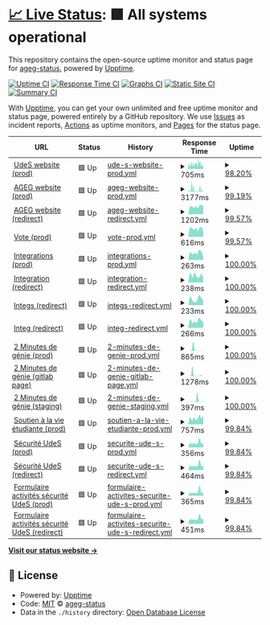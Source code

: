 # [📈 Live Status](https://ageg-status.github.io): <!--live status--> **🟩 All systems operational**

This repository contains the open-source uptime monitor and status page for [ageg-status](https://ageg-status.github.io), powered by [Upptime](https://github.com/upptime/upptime).

[![Uptime CI](https://github.com/ageg-status/ageg-status.github.io/workflows/Uptime%20CI/badge.svg)](https://github.com/ageg-status/ageg-status.github.io/actions?query=workflow%3A%22Uptime+CI%22)
[![Response Time CI](https://github.com/ageg-status/ageg-status.github.io/workflows/Response%20Time%20CI/badge.svg)](https://github.com/ageg-status/ageg-status.github.io/actions?query=workflow%3A%22Response+Time+CI%22)
[![Graphs CI](https://github.com/ageg-status/ageg-status.github.io/workflows/Graphs%20CI/badge.svg)](https://github.com/ageg-status/ageg-status.github.io/actions?query=workflow%3A%22Graphs+CI%22)
[![Static Site CI](https://github.com/ageg-status/ageg-status.github.io/workflows/Static%20Site%20CI/badge.svg)](https://github.com/ageg-status/ageg-status.github.io/actions?query=workflow%3A%22Static+Site+CI%22)
[![Summary CI](https://github.com/ageg-status/ageg-status.github.io/workflows/Summary%20CI/badge.svg)](https://github.com/ageg-status/ageg-status.github.io/actions?query=workflow%3A%22Summary+CI%22)

With [Upptime](https://upptime.js.org), you can get your own unlimited and free uptime monitor and status page, powered entirely by a GitHub repository. We use [Issues](https://github.com/ageg-status/ageg-status.github.io/issues) as incident reports, [Actions](https://github.com/ageg-status/ageg-status.github.io/actions) as uptime monitors, and [Pages](https://ageg-status.github.io) for the status page.

<!--start: status pages-->
<!-- This summary is generated by Upptime (https://github.com/upptime/upptime) -->
<!-- Do not edit this manually, your changes will be overwritten -->
<!-- prettier-ignore -->
| URL | Status | History | Response Time | Uptime |
| --- | ------ | ------- | ------------- | ------ |
| <img alt="" src="https://www.usherbrooke.ca/favicon.ico" height="13"> [UdeS website (prod)](https://www.usherbrooke.ca/) | 🟩 Up | [ude-s-website-prod.yml](https://github.com/ageg-status/ageg-status.github.io/commits/HEAD/history/ude-s-website-prod.yml) | <details><summary><img alt="Response time graph" src="./graphs/ude-s-website-prod/response-time-week.png" height="20"> 705ms</summary><br><a href="https://ageg-status.github.io/history/ude-s-website-prod"><img alt="Response time 725" src="https://img.shields.io/endpoint?url=https%3A%2F%2Fraw.githubusercontent.com%2Fageg-status%2Fageg-status.github.io%2FHEAD%2Fapi%2Fude-s-website-prod%2Fresponse-time.json"></a><br><a href="https://ageg-status.github.io/history/ude-s-website-prod"><img alt="24-hour response time 714" src="https://img.shields.io/endpoint?url=https%3A%2F%2Fraw.githubusercontent.com%2Fageg-status%2Fageg-status.github.io%2FHEAD%2Fapi%2Fude-s-website-prod%2Fresponse-time-day.json"></a><br><a href="https://ageg-status.github.io/history/ude-s-website-prod"><img alt="7-day response time 705" src="https://img.shields.io/endpoint?url=https%3A%2F%2Fraw.githubusercontent.com%2Fageg-status%2Fageg-status.github.io%2FHEAD%2Fapi%2Fude-s-website-prod%2Fresponse-time-week.json"></a><br><a href="https://ageg-status.github.io/history/ude-s-website-prod"><img alt="30-day response time 676" src="https://img.shields.io/endpoint?url=https%3A%2F%2Fraw.githubusercontent.com%2Fageg-status%2Fageg-status.github.io%2FHEAD%2Fapi%2Fude-s-website-prod%2Fresponse-time-month.json"></a><br><a href="https://ageg-status.github.io/history/ude-s-website-prod"><img alt="1-year response time 725" src="https://img.shields.io/endpoint?url=https%3A%2F%2Fraw.githubusercontent.com%2Fageg-status%2Fageg-status.github.io%2FHEAD%2Fapi%2Fude-s-website-prod%2Fresponse-time-year.json"></a></details> | <details><summary><a href="https://ageg-status.github.io/history/ude-s-website-prod">98.20%</a></summary><a href="https://ageg-status.github.io/history/ude-s-website-prod"><img alt="All-time uptime 99.59%" src="https://img.shields.io/endpoint?url=https%3A%2F%2Fraw.githubusercontent.com%2Fageg-status%2Fageg-status.github.io%2FHEAD%2Fapi%2Fude-s-website-prod%2Fuptime.json"></a><br><a href="https://ageg-status.github.io/history/ude-s-website-prod"><img alt="24-hour uptime 93.96%" src="https://img.shields.io/endpoint?url=https%3A%2F%2Fraw.githubusercontent.com%2Fageg-status%2Fageg-status.github.io%2FHEAD%2Fapi%2Fude-s-website-prod%2Fuptime-day.json"></a><br><a href="https://ageg-status.github.io/history/ude-s-website-prod"><img alt="7-day uptime 98.20%" src="https://img.shields.io/endpoint?url=https%3A%2F%2Fraw.githubusercontent.com%2Fageg-status%2Fageg-status.github.io%2FHEAD%2Fapi%2Fude-s-website-prod%2Fuptime-week.json"></a><br><a href="https://ageg-status.github.io/history/ude-s-website-prod"><img alt="30-day uptime 99.06%" src="https://img.shields.io/endpoint?url=https%3A%2F%2Fraw.githubusercontent.com%2Fageg-status%2Fageg-status.github.io%2FHEAD%2Fapi%2Fude-s-website-prod%2Fuptime-month.json"></a><br><a href="https://ageg-status.github.io/history/ude-s-website-prod"><img alt="1-year uptime 99.59%" src="https://img.shields.io/endpoint?url=https%3A%2F%2Fraw.githubusercontent.com%2Fageg-status%2Fageg-status.github.io%2FHEAD%2Fapi%2Fude-s-website-prod%2Fuptime-year.json"></a></details>
| <img alt="" src="https://www.ageg.ca/wp-content/uploads/2019/06/cropped-59079205_1502880046509656_7925612428161712128_n-192x192.png" height="13"> [AGEG website (prod)](https://www.ageg.ca/) | 🟩 Up | [ageg-website-prod.yml](https://github.com/ageg-status/ageg-status.github.io/commits/HEAD/history/ageg-website-prod.yml) | <details><summary><img alt="Response time graph" src="./graphs/ageg-website-prod/response-time-week.png" height="20"> 3177ms</summary><br><a href="https://ageg-status.github.io/history/ageg-website-prod"><img alt="Response time 1309" src="https://img.shields.io/endpoint?url=https%3A%2F%2Fraw.githubusercontent.com%2Fageg-status%2Fageg-status.github.io%2FHEAD%2Fapi%2Fageg-website-prod%2Fresponse-time.json"></a><br><a href="https://ageg-status.github.io/history/ageg-website-prod"><img alt="24-hour response time 3753" src="https://img.shields.io/endpoint?url=https%3A%2F%2Fraw.githubusercontent.com%2Fageg-status%2Fageg-status.github.io%2FHEAD%2Fapi%2Fageg-website-prod%2Fresponse-time-day.json"></a><br><a href="https://ageg-status.github.io/history/ageg-website-prod"><img alt="7-day response time 3177" src="https://img.shields.io/endpoint?url=https%3A%2F%2Fraw.githubusercontent.com%2Fageg-status%2Fageg-status.github.io%2FHEAD%2Fapi%2Fageg-website-prod%2Fresponse-time-week.json"></a><br><a href="https://ageg-status.github.io/history/ageg-website-prod"><img alt="30-day response time 2255" src="https://img.shields.io/endpoint?url=https%3A%2F%2Fraw.githubusercontent.com%2Fageg-status%2Fageg-status.github.io%2FHEAD%2Fapi%2Fageg-website-prod%2Fresponse-time-month.json"></a><br><a href="https://ageg-status.github.io/history/ageg-website-prod"><img alt="1-year response time 1309" src="https://img.shields.io/endpoint?url=https%3A%2F%2Fraw.githubusercontent.com%2Fageg-status%2Fageg-status.github.io%2FHEAD%2Fapi%2Fageg-website-prod%2Fresponse-time-year.json"></a></details> | <details><summary><a href="https://ageg-status.github.io/history/ageg-website-prod">99.19%</a></summary><a href="https://ageg-status.github.io/history/ageg-website-prod"><img alt="All-time uptime 99.69%" src="https://img.shields.io/endpoint?url=https%3A%2F%2Fraw.githubusercontent.com%2Fageg-status%2Fageg-status.github.io%2FHEAD%2Fapi%2Fageg-website-prod%2Fuptime.json"></a><br><a href="https://ageg-status.github.io/history/ageg-website-prod"><img alt="24-hour uptime 98.71%" src="https://img.shields.io/endpoint?url=https%3A%2F%2Fraw.githubusercontent.com%2Fageg-status%2Fageg-status.github.io%2FHEAD%2Fapi%2Fageg-website-prod%2Fuptime-day.json"></a><br><a href="https://ageg-status.github.io/history/ageg-website-prod"><img alt="7-day uptime 99.19%" src="https://img.shields.io/endpoint?url=https%3A%2F%2Fraw.githubusercontent.com%2Fageg-status%2Fageg-status.github.io%2FHEAD%2Fapi%2Fageg-website-prod%2Fuptime-week.json"></a><br><a href="https://ageg-status.github.io/history/ageg-website-prod"><img alt="30-day uptime 99.21%" src="https://img.shields.io/endpoint?url=https%3A%2F%2Fraw.githubusercontent.com%2Fageg-status%2Fageg-status.github.io%2FHEAD%2Fapi%2Fageg-website-prod%2Fuptime-month.json"></a><br><a href="https://ageg-status.github.io/history/ageg-website-prod"><img alt="1-year uptime 99.69%" src="https://img.shields.io/endpoint?url=https%3A%2F%2Fraw.githubusercontent.com%2Fageg-status%2Fageg-status.github.io%2FHEAD%2Fapi%2Fageg-website-prod%2Fuptime-year.json"></a></details>
| <img alt="" src="https://www.ageg.ca/wp-content/uploads/2019/06/cropped-59079205_1502880046509656_7925612428161712128_n-192x192.png" height="13"> [AGEG website (redirect)](https://ageg.ca/) | 🟩 Up | [ageg-website-redirect.yml](https://github.com/ageg-status/ageg-status.github.io/commits/HEAD/history/ageg-website-redirect.yml) | <details><summary><img alt="Response time graph" src="./graphs/ageg-website-redirect/response-time-week.png" height="20"> 1202ms</summary><br><a href="https://ageg-status.github.io/history/ageg-website-redirect"><img alt="Response time 1276" src="https://img.shields.io/endpoint?url=https%3A%2F%2Fraw.githubusercontent.com%2Fageg-status%2Fageg-status.github.io%2FHEAD%2Fapi%2Fageg-website-redirect%2Fresponse-time.json"></a><br><a href="https://ageg-status.github.io/history/ageg-website-redirect"><img alt="24-hour response time 1288" src="https://img.shields.io/endpoint?url=https%3A%2F%2Fraw.githubusercontent.com%2Fageg-status%2Fageg-status.github.io%2FHEAD%2Fapi%2Fageg-website-redirect%2Fresponse-time-day.json"></a><br><a href="https://ageg-status.github.io/history/ageg-website-redirect"><img alt="7-day response time 1202" src="https://img.shields.io/endpoint?url=https%3A%2F%2Fraw.githubusercontent.com%2Fageg-status%2Fageg-status.github.io%2FHEAD%2Fapi%2Fageg-website-redirect%2Fresponse-time-week.json"></a><br><a href="https://ageg-status.github.io/history/ageg-website-redirect"><img alt="30-day response time 1804" src="https://img.shields.io/endpoint?url=https%3A%2F%2Fraw.githubusercontent.com%2Fageg-status%2Fageg-status.github.io%2FHEAD%2Fapi%2Fageg-website-redirect%2Fresponse-time-month.json"></a><br><a href="https://ageg-status.github.io/history/ageg-website-redirect"><img alt="1-year response time 1276" src="https://img.shields.io/endpoint?url=https%3A%2F%2Fraw.githubusercontent.com%2Fageg-status%2Fageg-status.github.io%2FHEAD%2Fapi%2Fageg-website-redirect%2Fresponse-time-year.json"></a></details> | <details><summary><a href="https://ageg-status.github.io/history/ageg-website-redirect">99.57%</a></summary><a href="https://ageg-status.github.io/history/ageg-website-redirect"><img alt="All-time uptime 99.86%" src="https://img.shields.io/endpoint?url=https%3A%2F%2Fraw.githubusercontent.com%2Fageg-status%2Fageg-status.github.io%2FHEAD%2Fapi%2Fageg-website-redirect%2Fuptime.json"></a><br><a href="https://ageg-status.github.io/history/ageg-website-redirect"><img alt="24-hour uptime 100.00%" src="https://img.shields.io/endpoint?url=https%3A%2F%2Fraw.githubusercontent.com%2Fageg-status%2Fageg-status.github.io%2FHEAD%2Fapi%2Fageg-website-redirect%2Fuptime-day.json"></a><br><a href="https://ageg-status.github.io/history/ageg-website-redirect"><img alt="7-day uptime 99.57%" src="https://img.shields.io/endpoint?url=https%3A%2F%2Fraw.githubusercontent.com%2Fageg-status%2Fageg-status.github.io%2FHEAD%2Fapi%2Fageg-website-redirect%2Fuptime-week.json"></a><br><a href="https://ageg-status.github.io/history/ageg-website-redirect"><img alt="30-day uptime 99.75%" src="https://img.shields.io/endpoint?url=https%3A%2F%2Fraw.githubusercontent.com%2Fageg-status%2Fageg-status.github.io%2FHEAD%2Fapi%2Fageg-website-redirect%2Fuptime-month.json"></a><br><a href="https://ageg-status.github.io/history/ageg-website-redirect"><img alt="1-year uptime 99.86%" src="https://img.shields.io/endpoint?url=https%3A%2F%2Fraw.githubusercontent.com%2Fageg-status%2Fageg-status.github.io%2FHEAD%2Fapi%2Fageg-website-redirect%2Fuptime-year.json"></a></details>
| <img alt="" src="https://vote.ageg.ca/tmp/assets/c35a266c/favicon.ico" height="13"> [Vote (prod)](https://vote.ageg.ca/) | 🟩 Up | [vote-prod.yml](https://github.com/ageg-status/ageg-status.github.io/commits/HEAD/history/vote-prod.yml) | <details><summary><img alt="Response time graph" src="./graphs/vote-prod/response-time-week.png" height="20"> 616ms</summary><br><a href="https://ageg-status.github.io/history/vote-prod"><img alt="Response time 784" src="https://img.shields.io/endpoint?url=https%3A%2F%2Fraw.githubusercontent.com%2Fageg-status%2Fageg-status.github.io%2FHEAD%2Fapi%2Fvote-prod%2Fresponse-time.json"></a><br><a href="https://ageg-status.github.io/history/vote-prod"><img alt="24-hour response time 393" src="https://img.shields.io/endpoint?url=https%3A%2F%2Fraw.githubusercontent.com%2Fageg-status%2Fageg-status.github.io%2FHEAD%2Fapi%2Fvote-prod%2Fresponse-time-day.json"></a><br><a href="https://ageg-status.github.io/history/vote-prod"><img alt="7-day response time 616" src="https://img.shields.io/endpoint?url=https%3A%2F%2Fraw.githubusercontent.com%2Fageg-status%2Fageg-status.github.io%2FHEAD%2Fapi%2Fvote-prod%2Fresponse-time-week.json"></a><br><a href="https://ageg-status.github.io/history/vote-prod"><img alt="30-day response time 1166" src="https://img.shields.io/endpoint?url=https%3A%2F%2Fraw.githubusercontent.com%2Fageg-status%2Fageg-status.github.io%2FHEAD%2Fapi%2Fvote-prod%2Fresponse-time-month.json"></a><br><a href="https://ageg-status.github.io/history/vote-prod"><img alt="1-year response time 784" src="https://img.shields.io/endpoint?url=https%3A%2F%2Fraw.githubusercontent.com%2Fageg-status%2Fageg-status.github.io%2FHEAD%2Fapi%2Fvote-prod%2Fresponse-time-year.json"></a></details> | <details><summary><a href="https://ageg-status.github.io/history/vote-prod">99.57%</a></summary><a href="https://ageg-status.github.io/history/vote-prod"><img alt="All-time uptime 99.87%" src="https://img.shields.io/endpoint?url=https%3A%2F%2Fraw.githubusercontent.com%2Fageg-status%2Fageg-status.github.io%2FHEAD%2Fapi%2Fvote-prod%2Fuptime.json"></a><br><a href="https://ageg-status.github.io/history/vote-prod"><img alt="24-hour uptime 100.00%" src="https://img.shields.io/endpoint?url=https%3A%2F%2Fraw.githubusercontent.com%2Fageg-status%2Fageg-status.github.io%2FHEAD%2Fapi%2Fvote-prod%2Fuptime-day.json"></a><br><a href="https://ageg-status.github.io/history/vote-prod"><img alt="7-day uptime 99.57%" src="https://img.shields.io/endpoint?url=https%3A%2F%2Fraw.githubusercontent.com%2Fageg-status%2Fageg-status.github.io%2FHEAD%2Fapi%2Fvote-prod%2Fuptime-week.json"></a><br><a href="https://ageg-status.github.io/history/vote-prod"><img alt="30-day uptime 99.72%" src="https://img.shields.io/endpoint?url=https%3A%2F%2Fraw.githubusercontent.com%2Fageg-status%2Fageg-status.github.io%2FHEAD%2Fapi%2Fvote-prod%2Fuptime-month.json"></a><br><a href="https://ageg-status.github.io/history/vote-prod"><img alt="1-year uptime 99.87%" src="https://img.shields.io/endpoint?url=https%3A%2F%2Fraw.githubusercontent.com%2Fageg-status%2Fageg-status.github.io%2FHEAD%2Fapi%2Fvote-prod%2Fuptime-year.json"></a></details>
| <img alt="" src="https://integrations.ageg.ca/favicon.ico" height="13"> [Integrations (prod)](https://integrations.ageg.ca/) | 🟩 Up | [integrations-prod.yml](https://github.com/ageg-status/ageg-status.github.io/commits/HEAD/history/integrations-prod.yml) | <details><summary><img alt="Response time graph" src="./graphs/integrations-prod/response-time-week.png" height="20"> 263ms</summary><br><a href="https://ageg-status.github.io/history/integrations-prod"><img alt="Response time 265" src="https://img.shields.io/endpoint?url=https%3A%2F%2Fraw.githubusercontent.com%2Fageg-status%2Fageg-status.github.io%2FHEAD%2Fapi%2Fintegrations-prod%2Fresponse-time.json"></a><br><a href="https://ageg-status.github.io/history/integrations-prod"><img alt="24-hour response time 105" src="https://img.shields.io/endpoint?url=https%3A%2F%2Fraw.githubusercontent.com%2Fageg-status%2Fageg-status.github.io%2FHEAD%2Fapi%2Fintegrations-prod%2Fresponse-time-day.json"></a><br><a href="https://ageg-status.github.io/history/integrations-prod"><img alt="7-day response time 263" src="https://img.shields.io/endpoint?url=https%3A%2F%2Fraw.githubusercontent.com%2Fageg-status%2Fageg-status.github.io%2FHEAD%2Fapi%2Fintegrations-prod%2Fresponse-time-week.json"></a><br><a href="https://ageg-status.github.io/history/integrations-prod"><img alt="30-day response time 255" src="https://img.shields.io/endpoint?url=https%3A%2F%2Fraw.githubusercontent.com%2Fageg-status%2Fageg-status.github.io%2FHEAD%2Fapi%2Fintegrations-prod%2Fresponse-time-month.json"></a><br><a href="https://ageg-status.github.io/history/integrations-prod"><img alt="1-year response time 265" src="https://img.shields.io/endpoint?url=https%3A%2F%2Fraw.githubusercontent.com%2Fageg-status%2Fageg-status.github.io%2FHEAD%2Fapi%2Fintegrations-prod%2Fresponse-time-year.json"></a></details> | <details><summary><a href="https://ageg-status.github.io/history/integrations-prod">100.00%</a></summary><a href="https://ageg-status.github.io/history/integrations-prod"><img alt="All-time uptime 100.00%" src="https://img.shields.io/endpoint?url=https%3A%2F%2Fraw.githubusercontent.com%2Fageg-status%2Fageg-status.github.io%2FHEAD%2Fapi%2Fintegrations-prod%2Fuptime.json"></a><br><a href="https://ageg-status.github.io/history/integrations-prod"><img alt="24-hour uptime 100.00%" src="https://img.shields.io/endpoint?url=https%3A%2F%2Fraw.githubusercontent.com%2Fageg-status%2Fageg-status.github.io%2FHEAD%2Fapi%2Fintegrations-prod%2Fuptime-day.json"></a><br><a href="https://ageg-status.github.io/history/integrations-prod"><img alt="7-day uptime 100.00%" src="https://img.shields.io/endpoint?url=https%3A%2F%2Fraw.githubusercontent.com%2Fageg-status%2Fageg-status.github.io%2FHEAD%2Fapi%2Fintegrations-prod%2Fuptime-week.json"></a><br><a href="https://ageg-status.github.io/history/integrations-prod"><img alt="30-day uptime 100.00%" src="https://img.shields.io/endpoint?url=https%3A%2F%2Fraw.githubusercontent.com%2Fageg-status%2Fageg-status.github.io%2FHEAD%2Fapi%2Fintegrations-prod%2Fuptime-month.json"></a><br><a href="https://ageg-status.github.io/history/integrations-prod"><img alt="1-year uptime 100.00%" src="https://img.shields.io/endpoint?url=https%3A%2F%2Fraw.githubusercontent.com%2Fageg-status%2Fageg-status.github.io%2FHEAD%2Fapi%2Fintegrations-prod%2Fuptime-year.json"></a></details>
| <img alt="" src="https://integration.ageg.ca/favicon.ico" height="13"> [Integration (redirect)](https://integration.ageg.ca/) | 🟩 Up | [integration-redirect.yml](https://github.com/ageg-status/ageg-status.github.io/commits/HEAD/history/integration-redirect.yml) | <details><summary><img alt="Response time graph" src="./graphs/integration-redirect/response-time-week.png" height="20"> 238ms</summary><br><a href="https://ageg-status.github.io/history/integration-redirect"><img alt="Response time 260" src="https://img.shields.io/endpoint?url=https%3A%2F%2Fraw.githubusercontent.com%2Fageg-status%2Fageg-status.github.io%2FHEAD%2Fapi%2Fintegration-redirect%2Fresponse-time.json"></a><br><a href="https://ageg-status.github.io/history/integration-redirect"><img alt="24-hour response time 169" src="https://img.shields.io/endpoint?url=https%3A%2F%2Fraw.githubusercontent.com%2Fageg-status%2Fageg-status.github.io%2FHEAD%2Fapi%2Fintegration-redirect%2Fresponse-time-day.json"></a><br><a href="https://ageg-status.github.io/history/integration-redirect"><img alt="7-day response time 238" src="https://img.shields.io/endpoint?url=https%3A%2F%2Fraw.githubusercontent.com%2Fageg-status%2Fageg-status.github.io%2FHEAD%2Fapi%2Fintegration-redirect%2Fresponse-time-week.json"></a><br><a href="https://ageg-status.github.io/history/integration-redirect"><img alt="30-day response time 242" src="https://img.shields.io/endpoint?url=https%3A%2F%2Fraw.githubusercontent.com%2Fageg-status%2Fageg-status.github.io%2FHEAD%2Fapi%2Fintegration-redirect%2Fresponse-time-month.json"></a><br><a href="https://ageg-status.github.io/history/integration-redirect"><img alt="1-year response time 260" src="https://img.shields.io/endpoint?url=https%3A%2F%2Fraw.githubusercontent.com%2Fageg-status%2Fageg-status.github.io%2FHEAD%2Fapi%2Fintegration-redirect%2Fresponse-time-year.json"></a></details> | <details><summary><a href="https://ageg-status.github.io/history/integration-redirect">100.00%</a></summary><a href="https://ageg-status.github.io/history/integration-redirect"><img alt="All-time uptime 100.00%" src="https://img.shields.io/endpoint?url=https%3A%2F%2Fraw.githubusercontent.com%2Fageg-status%2Fageg-status.github.io%2FHEAD%2Fapi%2Fintegration-redirect%2Fuptime.json"></a><br><a href="https://ageg-status.github.io/history/integration-redirect"><img alt="24-hour uptime 100.00%" src="https://img.shields.io/endpoint?url=https%3A%2F%2Fraw.githubusercontent.com%2Fageg-status%2Fageg-status.github.io%2FHEAD%2Fapi%2Fintegration-redirect%2Fuptime-day.json"></a><br><a href="https://ageg-status.github.io/history/integration-redirect"><img alt="7-day uptime 100.00%" src="https://img.shields.io/endpoint?url=https%3A%2F%2Fraw.githubusercontent.com%2Fageg-status%2Fageg-status.github.io%2FHEAD%2Fapi%2Fintegration-redirect%2Fuptime-week.json"></a><br><a href="https://ageg-status.github.io/history/integration-redirect"><img alt="30-day uptime 100.00%" src="https://img.shields.io/endpoint?url=https%3A%2F%2Fraw.githubusercontent.com%2Fageg-status%2Fageg-status.github.io%2FHEAD%2Fapi%2Fintegration-redirect%2Fuptime-month.json"></a><br><a href="https://ageg-status.github.io/history/integration-redirect"><img alt="1-year uptime 100.00%" src="https://img.shields.io/endpoint?url=https%3A%2F%2Fraw.githubusercontent.com%2Fageg-status%2Fageg-status.github.io%2FHEAD%2Fapi%2Fintegration-redirect%2Fuptime-year.json"></a></details>
| <img alt="" src="https://integs.ageg.ca/favicon.ico" height="13"> [Integs (redirect)](https://integs.ageg.ca/) | 🟩 Up | [integs-redirect.yml](https://github.com/ageg-status/ageg-status.github.io/commits/HEAD/history/integs-redirect.yml) | <details><summary><img alt="Response time graph" src="./graphs/integs-redirect/response-time-week.png" height="20"> 233ms</summary><br><a href="https://ageg-status.github.io/history/integs-redirect"><img alt="Response time 289" src="https://img.shields.io/endpoint?url=https%3A%2F%2Fraw.githubusercontent.com%2Fageg-status%2Fageg-status.github.io%2FHEAD%2Fapi%2Fintegs-redirect%2Fresponse-time.json"></a><br><a href="https://ageg-status.github.io/history/integs-redirect"><img alt="24-hour response time 164" src="https://img.shields.io/endpoint?url=https%3A%2F%2Fraw.githubusercontent.com%2Fageg-status%2Fageg-status.github.io%2FHEAD%2Fapi%2Fintegs-redirect%2Fresponse-time-day.json"></a><br><a href="https://ageg-status.github.io/history/integs-redirect"><img alt="7-day response time 233" src="https://img.shields.io/endpoint?url=https%3A%2F%2Fraw.githubusercontent.com%2Fageg-status%2Fageg-status.github.io%2FHEAD%2Fapi%2Fintegs-redirect%2Fresponse-time-week.json"></a><br><a href="https://ageg-status.github.io/history/integs-redirect"><img alt="30-day response time 263" src="https://img.shields.io/endpoint?url=https%3A%2F%2Fraw.githubusercontent.com%2Fageg-status%2Fageg-status.github.io%2FHEAD%2Fapi%2Fintegs-redirect%2Fresponse-time-month.json"></a><br><a href="https://ageg-status.github.io/history/integs-redirect"><img alt="1-year response time 289" src="https://img.shields.io/endpoint?url=https%3A%2F%2Fraw.githubusercontent.com%2Fageg-status%2Fageg-status.github.io%2FHEAD%2Fapi%2Fintegs-redirect%2Fresponse-time-year.json"></a></details> | <details><summary><a href="https://ageg-status.github.io/history/integs-redirect">100.00%</a></summary><a href="https://ageg-status.github.io/history/integs-redirect"><img alt="All-time uptime 100.00%" src="https://img.shields.io/endpoint?url=https%3A%2F%2Fraw.githubusercontent.com%2Fageg-status%2Fageg-status.github.io%2FHEAD%2Fapi%2Fintegs-redirect%2Fuptime.json"></a><br><a href="https://ageg-status.github.io/history/integs-redirect"><img alt="24-hour uptime 100.00%" src="https://img.shields.io/endpoint?url=https%3A%2F%2Fraw.githubusercontent.com%2Fageg-status%2Fageg-status.github.io%2FHEAD%2Fapi%2Fintegs-redirect%2Fuptime-day.json"></a><br><a href="https://ageg-status.github.io/history/integs-redirect"><img alt="7-day uptime 100.00%" src="https://img.shields.io/endpoint?url=https%3A%2F%2Fraw.githubusercontent.com%2Fageg-status%2Fageg-status.github.io%2FHEAD%2Fapi%2Fintegs-redirect%2Fuptime-week.json"></a><br><a href="https://ageg-status.github.io/history/integs-redirect"><img alt="30-day uptime 100.00%" src="https://img.shields.io/endpoint?url=https%3A%2F%2Fraw.githubusercontent.com%2Fageg-status%2Fageg-status.github.io%2FHEAD%2Fapi%2Fintegs-redirect%2Fuptime-month.json"></a><br><a href="https://ageg-status.github.io/history/integs-redirect"><img alt="1-year uptime 100.00%" src="https://img.shields.io/endpoint?url=https%3A%2F%2Fraw.githubusercontent.com%2Fageg-status%2Fageg-status.github.io%2FHEAD%2Fapi%2Fintegs-redirect%2Fuptime-year.json"></a></details>
| <img alt="" src="https://integ.ageg.ca/favicon.ico" height="13"> [Integ (redirect)](https://integ.ageg.ca/) | 🟩 Up | [integ-redirect.yml](https://github.com/ageg-status/ageg-status.github.io/commits/HEAD/history/integ-redirect.yml) | <details><summary><img alt="Response time graph" src="./graphs/integ-redirect/response-time-week.png" height="20"> 266ms</summary><br><a href="https://ageg-status.github.io/history/integ-redirect"><img alt="Response time 309" src="https://img.shields.io/endpoint?url=https%3A%2F%2Fraw.githubusercontent.com%2Fageg-status%2Fageg-status.github.io%2FHEAD%2Fapi%2Finteg-redirect%2Fresponse-time.json"></a><br><a href="https://ageg-status.github.io/history/integ-redirect"><img alt="24-hour response time 227" src="https://img.shields.io/endpoint?url=https%3A%2F%2Fraw.githubusercontent.com%2Fageg-status%2Fageg-status.github.io%2FHEAD%2Fapi%2Finteg-redirect%2Fresponse-time-day.json"></a><br><a href="https://ageg-status.github.io/history/integ-redirect"><img alt="7-day response time 266" src="https://img.shields.io/endpoint?url=https%3A%2F%2Fraw.githubusercontent.com%2Fageg-status%2Fageg-status.github.io%2FHEAD%2Fapi%2Finteg-redirect%2Fresponse-time-week.json"></a><br><a href="https://ageg-status.github.io/history/integ-redirect"><img alt="30-day response time 265" src="https://img.shields.io/endpoint?url=https%3A%2F%2Fraw.githubusercontent.com%2Fageg-status%2Fageg-status.github.io%2FHEAD%2Fapi%2Finteg-redirect%2Fresponse-time-month.json"></a><br><a href="https://ageg-status.github.io/history/integ-redirect"><img alt="1-year response time 309" src="https://img.shields.io/endpoint?url=https%3A%2F%2Fraw.githubusercontent.com%2Fageg-status%2Fageg-status.github.io%2FHEAD%2Fapi%2Finteg-redirect%2Fresponse-time-year.json"></a></details> | <details><summary><a href="https://ageg-status.github.io/history/integ-redirect">100.00%</a></summary><a href="https://ageg-status.github.io/history/integ-redirect"><img alt="All-time uptime 100.00%" src="https://img.shields.io/endpoint?url=https%3A%2F%2Fraw.githubusercontent.com%2Fageg-status%2Fageg-status.github.io%2FHEAD%2Fapi%2Finteg-redirect%2Fuptime.json"></a><br><a href="https://ageg-status.github.io/history/integ-redirect"><img alt="24-hour uptime 100.00%" src="https://img.shields.io/endpoint?url=https%3A%2F%2Fraw.githubusercontent.com%2Fageg-status%2Fageg-status.github.io%2FHEAD%2Fapi%2Finteg-redirect%2Fuptime-day.json"></a><br><a href="https://ageg-status.github.io/history/integ-redirect"><img alt="7-day uptime 100.00%" src="https://img.shields.io/endpoint?url=https%3A%2F%2Fraw.githubusercontent.com%2Fageg-status%2Fageg-status.github.io%2FHEAD%2Fapi%2Finteg-redirect%2Fuptime-week.json"></a><br><a href="https://ageg-status.github.io/history/integ-redirect"><img alt="30-day uptime 100.00%" src="https://img.shields.io/endpoint?url=https%3A%2F%2Fraw.githubusercontent.com%2Fageg-status%2Fageg-status.github.io%2FHEAD%2Fapi%2Finteg-redirect%2Fuptime-month.json"></a><br><a href="https://ageg-status.github.io/history/integ-redirect"><img alt="1-year uptime 100.00%" src="https://img.shields.io/endpoint?url=https%3A%2F%2Fraw.githubusercontent.com%2Fageg-status%2Fageg-status.github.io%2FHEAD%2Fapi%2Finteg-redirect%2Fuptime-year.json"></a></details>
| <img alt="" src="https://2mdg.ageg.ca/images/logo-2mg.png" height="13"> [2 Minutes de génie (prod)](https://2mdg.ageg.ca/) | 🟩 Up | [2-minutes-de-genie-prod.yml](https://github.com/ageg-status/ageg-status.github.io/commits/HEAD/history/2-minutes-de-genie-prod.yml) | <details><summary><img alt="Response time graph" src="./graphs/2-minutes-de-genie-prod/response-time-week.png" height="20"> 865ms</summary><br><a href="https://ageg-status.github.io/history/2-minutes-de-genie-prod"><img alt="Response time 329" src="https://img.shields.io/endpoint?url=https%3A%2F%2Fraw.githubusercontent.com%2Fageg-status%2Fageg-status.github.io%2FHEAD%2Fapi%2F2-minutes-de-genie-prod%2Fresponse-time.json"></a><br><a href="https://ageg-status.github.io/history/2-minutes-de-genie-prod"><img alt="24-hour response time 89" src="https://img.shields.io/endpoint?url=https%3A%2F%2Fraw.githubusercontent.com%2Fageg-status%2Fageg-status.github.io%2FHEAD%2Fapi%2F2-minutes-de-genie-prod%2Fresponse-time-day.json"></a><br><a href="https://ageg-status.github.io/history/2-minutes-de-genie-prod"><img alt="7-day response time 865" src="https://img.shields.io/endpoint?url=https%3A%2F%2Fraw.githubusercontent.com%2Fageg-status%2Fageg-status.github.io%2FHEAD%2Fapi%2F2-minutes-de-genie-prod%2Fresponse-time-week.json"></a><br><a href="https://ageg-status.github.io/history/2-minutes-de-genie-prod"><img alt="30-day response time 327" src="https://img.shields.io/endpoint?url=https%3A%2F%2Fraw.githubusercontent.com%2Fageg-status%2Fageg-status.github.io%2FHEAD%2Fapi%2F2-minutes-de-genie-prod%2Fresponse-time-month.json"></a><br><a href="https://ageg-status.github.io/history/2-minutes-de-genie-prod"><img alt="1-year response time 329" src="https://img.shields.io/endpoint?url=https%3A%2F%2Fraw.githubusercontent.com%2Fageg-status%2Fageg-status.github.io%2FHEAD%2Fapi%2F2-minutes-de-genie-prod%2Fresponse-time-year.json"></a></details> | <details><summary><a href="https://ageg-status.github.io/history/2-minutes-de-genie-prod">100.00%</a></summary><a href="https://ageg-status.github.io/history/2-minutes-de-genie-prod"><img alt="All-time uptime 99.87%" src="https://img.shields.io/endpoint?url=https%3A%2F%2Fraw.githubusercontent.com%2Fageg-status%2Fageg-status.github.io%2FHEAD%2Fapi%2F2-minutes-de-genie-prod%2Fuptime.json"></a><br><a href="https://ageg-status.github.io/history/2-minutes-de-genie-prod"><img alt="24-hour uptime 100.00%" src="https://img.shields.io/endpoint?url=https%3A%2F%2Fraw.githubusercontent.com%2Fageg-status%2Fageg-status.github.io%2FHEAD%2Fapi%2F2-minutes-de-genie-prod%2Fuptime-day.json"></a><br><a href="https://ageg-status.github.io/history/2-minutes-de-genie-prod"><img alt="7-day uptime 100.00%" src="https://img.shields.io/endpoint?url=https%3A%2F%2Fraw.githubusercontent.com%2Fageg-status%2Fageg-status.github.io%2FHEAD%2Fapi%2F2-minutes-de-genie-prod%2Fuptime-week.json"></a><br><a href="https://ageg-status.github.io/history/2-minutes-de-genie-prod"><img alt="30-day uptime 100.00%" src="https://img.shields.io/endpoint?url=https%3A%2F%2Fraw.githubusercontent.com%2Fageg-status%2Fageg-status.github.io%2FHEAD%2Fapi%2F2-minutes-de-genie-prod%2Fuptime-month.json"></a><br><a href="https://ageg-status.github.io/history/2-minutes-de-genie-prod"><img alt="1-year uptime 99.87%" src="https://img.shields.io/endpoint?url=https%3A%2F%2Fraw.githubusercontent.com%2Fageg-status%2Fageg-status.github.io%2FHEAD%2Fapi%2F2-minutes-de-genie-prod%2Fuptime-year.json"></a></details>
| <img alt="" src="https://about.gitlab.com/ico/favicon.ico" height="13"> [2 Minutes de génie (gitlab page)](https://2mdg.gitlab.io/) | 🟩 Up | [2-minutes-de-genie-gitlab-page.yml](https://github.com/ageg-status/ageg-status.github.io/commits/HEAD/history/2-minutes-de-genie-gitlab-page.yml) | <details><summary><img alt="Response time graph" src="./graphs/2-minutes-de-genie-gitlab-page/response-time-week.png" height="20"> 1278ms</summary><br><a href="https://ageg-status.github.io/history/2-minutes-de-genie-gitlab-page"><img alt="Response time 645" src="https://img.shields.io/endpoint?url=https%3A%2F%2Fraw.githubusercontent.com%2Fageg-status%2Fageg-status.github.io%2FHEAD%2Fapi%2F2-minutes-de-genie-gitlab-page%2Fresponse-time.json"></a><br><a href="https://ageg-status.github.io/history/2-minutes-de-genie-gitlab-page"><img alt="24-hour response time 79" src="https://img.shields.io/endpoint?url=https%3A%2F%2Fraw.githubusercontent.com%2Fageg-status%2Fageg-status.github.io%2FHEAD%2Fapi%2F2-minutes-de-genie-gitlab-page%2Fresponse-time-day.json"></a><br><a href="https://ageg-status.github.io/history/2-minutes-de-genie-gitlab-page"><img alt="7-day response time 1278" src="https://img.shields.io/endpoint?url=https%3A%2F%2Fraw.githubusercontent.com%2Fageg-status%2Fageg-status.github.io%2FHEAD%2Fapi%2F2-minutes-de-genie-gitlab-page%2Fresponse-time-week.json"></a><br><a href="https://ageg-status.github.io/history/2-minutes-de-genie-gitlab-page"><img alt="30-day response time 648" src="https://img.shields.io/endpoint?url=https%3A%2F%2Fraw.githubusercontent.com%2Fageg-status%2Fageg-status.github.io%2FHEAD%2Fapi%2F2-minutes-de-genie-gitlab-page%2Fresponse-time-month.json"></a><br><a href="https://ageg-status.github.io/history/2-minutes-de-genie-gitlab-page"><img alt="1-year response time 645" src="https://img.shields.io/endpoint?url=https%3A%2F%2Fraw.githubusercontent.com%2Fageg-status%2Fageg-status.github.io%2FHEAD%2Fapi%2F2-minutes-de-genie-gitlab-page%2Fresponse-time-year.json"></a></details> | <details><summary><a href="https://ageg-status.github.io/history/2-minutes-de-genie-gitlab-page">100.00%</a></summary><a href="https://ageg-status.github.io/history/2-minutes-de-genie-gitlab-page"><img alt="All-time uptime 99.76%" src="https://img.shields.io/endpoint?url=https%3A%2F%2Fraw.githubusercontent.com%2Fageg-status%2Fageg-status.github.io%2FHEAD%2Fapi%2F2-minutes-de-genie-gitlab-page%2Fuptime.json"></a><br><a href="https://ageg-status.github.io/history/2-minutes-de-genie-gitlab-page"><img alt="24-hour uptime 100.00%" src="https://img.shields.io/endpoint?url=https%3A%2F%2Fraw.githubusercontent.com%2Fageg-status%2Fageg-status.github.io%2FHEAD%2Fapi%2F2-minutes-de-genie-gitlab-page%2Fuptime-day.json"></a><br><a href="https://ageg-status.github.io/history/2-minutes-de-genie-gitlab-page"><img alt="7-day uptime 100.00%" src="https://img.shields.io/endpoint?url=https%3A%2F%2Fraw.githubusercontent.com%2Fageg-status%2Fageg-status.github.io%2FHEAD%2Fapi%2F2-minutes-de-genie-gitlab-page%2Fuptime-week.json"></a><br><a href="https://ageg-status.github.io/history/2-minutes-de-genie-gitlab-page"><img alt="30-day uptime 99.74%" src="https://img.shields.io/endpoint?url=https%3A%2F%2Fraw.githubusercontent.com%2Fageg-status%2Fageg-status.github.io%2FHEAD%2Fapi%2F2-minutes-de-genie-gitlab-page%2Fuptime-month.json"></a><br><a href="https://ageg-status.github.io/history/2-minutes-de-genie-gitlab-page"><img alt="1-year uptime 99.76%" src="https://img.shields.io/endpoint?url=https%3A%2F%2Fraw.githubusercontent.com%2Fageg-status%2Fageg-status.github.io%2FHEAD%2Fapi%2F2-minutes-de-genie-gitlab-page%2Fuptime-year.json"></a></details>
| <img alt="" src="https://about.gitlab.com/ico/favicon.ico" height="13"> [2 Minutes de génie (staging)](https://2mdgstaging.gitlab.io/) | 🟩 Up | [2-minutes-de-genie-staging.yml](https://github.com/ageg-status/ageg-status.github.io/commits/HEAD/history/2-minutes-de-genie-staging.yml) | <details><summary><img alt="Response time graph" src="./graphs/2-minutes-de-genie-staging/response-time-week.png" height="20"> 397ms</summary><br><a href="https://ageg-status.github.io/history/2-minutes-de-genie-staging"><img alt="Response time 543" src="https://img.shields.io/endpoint?url=https%3A%2F%2Fraw.githubusercontent.com%2Fageg-status%2Fageg-status.github.io%2FHEAD%2Fapi%2F2-minutes-de-genie-staging%2Fresponse-time.json"></a><br><a href="https://ageg-status.github.io/history/2-minutes-de-genie-staging"><img alt="24-hour response time 87" src="https://img.shields.io/endpoint?url=https%3A%2F%2Fraw.githubusercontent.com%2Fageg-status%2Fageg-status.github.io%2FHEAD%2Fapi%2F2-minutes-de-genie-staging%2Fresponse-time-day.json"></a><br><a href="https://ageg-status.github.io/history/2-minutes-de-genie-staging"><img alt="7-day response time 397" src="https://img.shields.io/endpoint?url=https%3A%2F%2Fraw.githubusercontent.com%2Fageg-status%2Fageg-status.github.io%2FHEAD%2Fapi%2F2-minutes-de-genie-staging%2Fresponse-time-week.json"></a><br><a href="https://ageg-status.github.io/history/2-minutes-de-genie-staging"><img alt="30-day response time 552" src="https://img.shields.io/endpoint?url=https%3A%2F%2Fraw.githubusercontent.com%2Fageg-status%2Fageg-status.github.io%2FHEAD%2Fapi%2F2-minutes-de-genie-staging%2Fresponse-time-month.json"></a><br><a href="https://ageg-status.github.io/history/2-minutes-de-genie-staging"><img alt="1-year response time 543" src="https://img.shields.io/endpoint?url=https%3A%2F%2Fraw.githubusercontent.com%2Fageg-status%2Fageg-status.github.io%2FHEAD%2Fapi%2F2-minutes-de-genie-staging%2Fresponse-time-year.json"></a></details> | <details><summary><a href="https://ageg-status.github.io/history/2-minutes-de-genie-staging">100.00%</a></summary><a href="https://ageg-status.github.io/history/2-minutes-de-genie-staging"><img alt="All-time uptime 99.82%" src="https://img.shields.io/endpoint?url=https%3A%2F%2Fraw.githubusercontent.com%2Fageg-status%2Fageg-status.github.io%2FHEAD%2Fapi%2F2-minutes-de-genie-staging%2Fuptime.json"></a><br><a href="https://ageg-status.github.io/history/2-minutes-de-genie-staging"><img alt="24-hour uptime 100.00%" src="https://img.shields.io/endpoint?url=https%3A%2F%2Fraw.githubusercontent.com%2Fageg-status%2Fageg-status.github.io%2FHEAD%2Fapi%2F2-minutes-de-genie-staging%2Fuptime-day.json"></a><br><a href="https://ageg-status.github.io/history/2-minutes-de-genie-staging"><img alt="7-day uptime 100.00%" src="https://img.shields.io/endpoint?url=https%3A%2F%2Fraw.githubusercontent.com%2Fageg-status%2Fageg-status.github.io%2FHEAD%2Fapi%2F2-minutes-de-genie-staging%2Fuptime-week.json"></a><br><a href="https://ageg-status.github.io/history/2-minutes-de-genie-staging"><img alt="30-day uptime 99.85%" src="https://img.shields.io/endpoint?url=https%3A%2F%2Fraw.githubusercontent.com%2Fageg-status%2Fageg-status.github.io%2FHEAD%2Fapi%2F2-minutes-de-genie-staging%2Fuptime-month.json"></a><br><a href="https://ageg-status.github.io/history/2-minutes-de-genie-staging"><img alt="1-year uptime 99.82%" src="https://img.shields.io/endpoint?url=https%3A%2F%2Fraw.githubusercontent.com%2Fageg-status%2Fageg-status.github.io%2FHEAD%2Fapi%2F2-minutes-de-genie-staging%2Fuptime-year.json"></a></details>
| <img alt="" src="https://favicons.githubusercontent.com/www.usherbrooke.ca" height="13"> [Soutien à la vie étudiante (prod)](https://www.usherbrooke.ca/etudiants/vie-etudiante/soutien-a-la-vie-etudiante) | 🟩 Up | [soutien-a-la-vie-etudiante-prod.yml](https://github.com/ageg-status/ageg-status.github.io/commits/HEAD/history/soutien-a-la-vie-etudiante-prod.yml) | <details><summary><img alt="Response time graph" src="./graphs/soutien-a-la-vie-etudiante-prod/response-time-week.png" height="20"> 757ms</summary><br><a href="https://ageg-status.github.io/history/soutien-a-la-vie-etudiante-prod"><img alt="Response time 724" src="https://img.shields.io/endpoint?url=https%3A%2F%2Fraw.githubusercontent.com%2Fageg-status%2Fageg-status.github.io%2FHEAD%2Fapi%2Fsoutien-a-la-vie-etudiante-prod%2Fresponse-time.json"></a><br><a href="https://ageg-status.github.io/history/soutien-a-la-vie-etudiante-prod"><img alt="24-hour response time 1047" src="https://img.shields.io/endpoint?url=https%3A%2F%2Fraw.githubusercontent.com%2Fageg-status%2Fageg-status.github.io%2FHEAD%2Fapi%2Fsoutien-a-la-vie-etudiante-prod%2Fresponse-time-day.json"></a><br><a href="https://ageg-status.github.io/history/soutien-a-la-vie-etudiante-prod"><img alt="7-day response time 757" src="https://img.shields.io/endpoint?url=https%3A%2F%2Fraw.githubusercontent.com%2Fageg-status%2Fageg-status.github.io%2FHEAD%2Fapi%2Fsoutien-a-la-vie-etudiante-prod%2Fresponse-time-week.json"></a><br><a href="https://ageg-status.github.io/history/soutien-a-la-vie-etudiante-prod"><img alt="30-day response time 748" src="https://img.shields.io/endpoint?url=https%3A%2F%2Fraw.githubusercontent.com%2Fageg-status%2Fageg-status.github.io%2FHEAD%2Fapi%2Fsoutien-a-la-vie-etudiante-prod%2Fresponse-time-month.json"></a><br><a href="https://ageg-status.github.io/history/soutien-a-la-vie-etudiante-prod"><img alt="1-year response time 724" src="https://img.shields.io/endpoint?url=https%3A%2F%2Fraw.githubusercontent.com%2Fageg-status%2Fageg-status.github.io%2FHEAD%2Fapi%2Fsoutien-a-la-vie-etudiante-prod%2Fresponse-time-year.json"></a></details> | <details><summary><a href="https://ageg-status.github.io/history/soutien-a-la-vie-etudiante-prod">99.84%</a></summary><a href="https://ageg-status.github.io/history/soutien-a-la-vie-etudiante-prod"><img alt="All-time uptime 99.84%" src="https://img.shields.io/endpoint?url=https%3A%2F%2Fraw.githubusercontent.com%2Fageg-status%2Fageg-status.github.io%2FHEAD%2Fapi%2Fsoutien-a-la-vie-etudiante-prod%2Fuptime.json"></a><br><a href="https://ageg-status.github.io/history/soutien-a-la-vie-etudiante-prod"><img alt="24-hour uptime 100.00%" src="https://img.shields.io/endpoint?url=https%3A%2F%2Fraw.githubusercontent.com%2Fageg-status%2Fageg-status.github.io%2FHEAD%2Fapi%2Fsoutien-a-la-vie-etudiante-prod%2Fuptime-day.json"></a><br><a href="https://ageg-status.github.io/history/soutien-a-la-vie-etudiante-prod"><img alt="7-day uptime 99.84%" src="https://img.shields.io/endpoint?url=https%3A%2F%2Fraw.githubusercontent.com%2Fageg-status%2Fageg-status.github.io%2FHEAD%2Fapi%2Fsoutien-a-la-vie-etudiante-prod%2Fuptime-week.json"></a><br><a href="https://ageg-status.github.io/history/soutien-a-la-vie-etudiante-prod"><img alt="30-day uptime 99.86%" src="https://img.shields.io/endpoint?url=https%3A%2F%2Fraw.githubusercontent.com%2Fageg-status%2Fageg-status.github.io%2FHEAD%2Fapi%2Fsoutien-a-la-vie-etudiante-prod%2Fuptime-month.json"></a><br><a href="https://ageg-status.github.io/history/soutien-a-la-vie-etudiante-prod"><img alt="1-year uptime 99.84%" src="https://img.shields.io/endpoint?url=https%3A%2F%2Fraw.githubusercontent.com%2Fageg-status%2Fageg-status.github.io%2FHEAD%2Fapi%2Fsoutien-a-la-vie-etudiante-prod%2Fuptime-year.json"></a></details>
| <img alt="" src="https://favicons.githubusercontent.com/www.usherbrooke.ca" height="13"> [Sécurité UdeS (prod)](https://www.usherbrooke.ca/smsp/securite) | 🟩 Up | [securite-ude-s-prod.yml](https://github.com/ageg-status/ageg-status.github.io/commits/HEAD/history/securite-ude-s-prod.yml) | <details><summary><img alt="Response time graph" src="./graphs/securite-ude-s-prod/response-time-week.png" height="20"> 356ms</summary><br><a href="https://ageg-status.github.io/history/securite-ude-s-prod"><img alt="Response time 286" src="https://img.shields.io/endpoint?url=https%3A%2F%2Fraw.githubusercontent.com%2Fageg-status%2Fageg-status.github.io%2FHEAD%2Fapi%2Fsecurite-ude-s-prod%2Fresponse-time.json"></a><br><a href="https://ageg-status.github.io/history/securite-ude-s-prod"><img alt="24-hour response time 329" src="https://img.shields.io/endpoint?url=https%3A%2F%2Fraw.githubusercontent.com%2Fageg-status%2Fageg-status.github.io%2FHEAD%2Fapi%2Fsecurite-ude-s-prod%2Fresponse-time-day.json"></a><br><a href="https://ageg-status.github.io/history/securite-ude-s-prod"><img alt="7-day response time 356" src="https://img.shields.io/endpoint?url=https%3A%2F%2Fraw.githubusercontent.com%2Fageg-status%2Fageg-status.github.io%2FHEAD%2Fapi%2Fsecurite-ude-s-prod%2Fresponse-time-week.json"></a><br><a href="https://ageg-status.github.io/history/securite-ude-s-prod"><img alt="30-day response time 340" src="https://img.shields.io/endpoint?url=https%3A%2F%2Fraw.githubusercontent.com%2Fageg-status%2Fageg-status.github.io%2FHEAD%2Fapi%2Fsecurite-ude-s-prod%2Fresponse-time-month.json"></a><br><a href="https://ageg-status.github.io/history/securite-ude-s-prod"><img alt="1-year response time 286" src="https://img.shields.io/endpoint?url=https%3A%2F%2Fraw.githubusercontent.com%2Fageg-status%2Fageg-status.github.io%2FHEAD%2Fapi%2Fsecurite-ude-s-prod%2Fresponse-time-year.json"></a></details> | <details><summary><a href="https://ageg-status.github.io/history/securite-ude-s-prod">99.84%</a></summary><a href="https://ageg-status.github.io/history/securite-ude-s-prod"><img alt="All-time uptime 99.84%" src="https://img.shields.io/endpoint?url=https%3A%2F%2Fraw.githubusercontent.com%2Fageg-status%2Fageg-status.github.io%2FHEAD%2Fapi%2Fsecurite-ude-s-prod%2Fuptime.json"></a><br><a href="https://ageg-status.github.io/history/securite-ude-s-prod"><img alt="24-hour uptime 100.00%" src="https://img.shields.io/endpoint?url=https%3A%2F%2Fraw.githubusercontent.com%2Fageg-status%2Fageg-status.github.io%2FHEAD%2Fapi%2Fsecurite-ude-s-prod%2Fuptime-day.json"></a><br><a href="https://ageg-status.github.io/history/securite-ude-s-prod"><img alt="7-day uptime 99.84%" src="https://img.shields.io/endpoint?url=https%3A%2F%2Fraw.githubusercontent.com%2Fageg-status%2Fageg-status.github.io%2FHEAD%2Fapi%2Fsecurite-ude-s-prod%2Fuptime-week.json"></a><br><a href="https://ageg-status.github.io/history/securite-ude-s-prod"><img alt="30-day uptime 99.86%" src="https://img.shields.io/endpoint?url=https%3A%2F%2Fraw.githubusercontent.com%2Fageg-status%2Fageg-status.github.io%2FHEAD%2Fapi%2Fsecurite-ude-s-prod%2Fuptime-month.json"></a><br><a href="https://ageg-status.github.io/history/securite-ude-s-prod"><img alt="1-year uptime 99.84%" src="https://img.shields.io/endpoint?url=https%3A%2F%2Fraw.githubusercontent.com%2Fageg-status%2Fageg-status.github.io%2FHEAD%2Fapi%2Fsecurite-ude-s-prod%2Fuptime-year.json"></a></details>
| <img alt="" src="https://favicons.githubusercontent.com/www.usherbrooke.ca" height="13"> [Sécurité UdeS (redirect)](https://www.usherbrooke.ca/immeubles/la-securite/) | 🟩 Up | [securite-ude-s-redirect.yml](https://github.com/ageg-status/ageg-status.github.io/commits/HEAD/history/securite-ude-s-redirect.yml) | <details><summary><img alt="Response time graph" src="./graphs/securite-ude-s-redirect/response-time-week.png" height="20"> 464ms</summary><br><a href="https://ageg-status.github.io/history/securite-ude-s-redirect"><img alt="Response time 352" src="https://img.shields.io/endpoint?url=https%3A%2F%2Fraw.githubusercontent.com%2Fageg-status%2Fageg-status.github.io%2FHEAD%2Fapi%2Fsecurite-ude-s-redirect%2Fresponse-time.json"></a><br><a href="https://ageg-status.github.io/history/securite-ude-s-redirect"><img alt="24-hour response time 450" src="https://img.shields.io/endpoint?url=https%3A%2F%2Fraw.githubusercontent.com%2Fageg-status%2Fageg-status.github.io%2FHEAD%2Fapi%2Fsecurite-ude-s-redirect%2Fresponse-time-day.json"></a><br><a href="https://ageg-status.github.io/history/securite-ude-s-redirect"><img alt="7-day response time 464" src="https://img.shields.io/endpoint?url=https%3A%2F%2Fraw.githubusercontent.com%2Fageg-status%2Fageg-status.github.io%2FHEAD%2Fapi%2Fsecurite-ude-s-redirect%2Fresponse-time-week.json"></a><br><a href="https://ageg-status.github.io/history/securite-ude-s-redirect"><img alt="30-day response time 443" src="https://img.shields.io/endpoint?url=https%3A%2F%2Fraw.githubusercontent.com%2Fageg-status%2Fageg-status.github.io%2FHEAD%2Fapi%2Fsecurite-ude-s-redirect%2Fresponse-time-month.json"></a><br><a href="https://ageg-status.github.io/history/securite-ude-s-redirect"><img alt="1-year response time 352" src="https://img.shields.io/endpoint?url=https%3A%2F%2Fraw.githubusercontent.com%2Fageg-status%2Fageg-status.github.io%2FHEAD%2Fapi%2Fsecurite-ude-s-redirect%2Fresponse-time-year.json"></a></details> | <details><summary><a href="https://ageg-status.github.io/history/securite-ude-s-redirect">99.84%</a></summary><a href="https://ageg-status.github.io/history/securite-ude-s-redirect"><img alt="All-time uptime 99.77%" src="https://img.shields.io/endpoint?url=https%3A%2F%2Fraw.githubusercontent.com%2Fageg-status%2Fageg-status.github.io%2FHEAD%2Fapi%2Fsecurite-ude-s-redirect%2Fuptime.json"></a><br><a href="https://ageg-status.github.io/history/securite-ude-s-redirect"><img alt="24-hour uptime 100.00%" src="https://img.shields.io/endpoint?url=https%3A%2F%2Fraw.githubusercontent.com%2Fageg-status%2Fageg-status.github.io%2FHEAD%2Fapi%2Fsecurite-ude-s-redirect%2Fuptime-day.json"></a><br><a href="https://ageg-status.github.io/history/securite-ude-s-redirect"><img alt="7-day uptime 99.84%" src="https://img.shields.io/endpoint?url=https%3A%2F%2Fraw.githubusercontent.com%2Fageg-status%2Fageg-status.github.io%2FHEAD%2Fapi%2Fsecurite-ude-s-redirect%2Fuptime-week.json"></a><br><a href="https://ageg-status.github.io/history/securite-ude-s-redirect"><img alt="30-day uptime 99.86%" src="https://img.shields.io/endpoint?url=https%3A%2F%2Fraw.githubusercontent.com%2Fageg-status%2Fageg-status.github.io%2FHEAD%2Fapi%2Fsecurite-ude-s-redirect%2Fuptime-month.json"></a><br><a href="https://ageg-status.github.io/history/securite-ude-s-redirect"><img alt="1-year uptime 99.77%" src="https://img.shields.io/endpoint?url=https%3A%2F%2Fraw.githubusercontent.com%2Fageg-status%2Fageg-status.github.io%2FHEAD%2Fapi%2Fsecurite-ude-s-redirect%2Fuptime-year.json"></a></details>
| <img alt="" src="https://favicons.githubusercontent.com/www.usherbrooke.ca" height="13"> [Formulaire activités sécurité UdeS (prod)](https://www.usherbrooke.ca/smsp/service-a-la-clientele/activites-sur-les-campus) | 🟩 Up | [formulaire-activites-securite-ude-s-prod.yml](https://github.com/ageg-status/ageg-status.github.io/commits/HEAD/history/formulaire-activites-securite-ude-s-prod.yml) | <details><summary><img alt="Response time graph" src="./graphs/formulaire-activites-securite-ude-s-prod/response-time-week.png" height="20"> 365ms</summary><br><a href="https://ageg-status.github.io/history/formulaire-activites-securite-ude-s-prod"><img alt="Response time 238" src="https://img.shields.io/endpoint?url=https%3A%2F%2Fraw.githubusercontent.com%2Fageg-status%2Fageg-status.github.io%2FHEAD%2Fapi%2Fformulaire-activites-securite-ude-s-prod%2Fresponse-time.json"></a><br><a href="https://ageg-status.github.io/history/formulaire-activites-securite-ude-s-prod"><img alt="24-hour response time 327" src="https://img.shields.io/endpoint?url=https%3A%2F%2Fraw.githubusercontent.com%2Fageg-status%2Fageg-status.github.io%2FHEAD%2Fapi%2Fformulaire-activites-securite-ude-s-prod%2Fresponse-time-day.json"></a><br><a href="https://ageg-status.github.io/history/formulaire-activites-securite-ude-s-prod"><img alt="7-day response time 365" src="https://img.shields.io/endpoint?url=https%3A%2F%2Fraw.githubusercontent.com%2Fageg-status%2Fageg-status.github.io%2FHEAD%2Fapi%2Fformulaire-activites-securite-ude-s-prod%2Fresponse-time-week.json"></a><br><a href="https://ageg-status.github.io/history/formulaire-activites-securite-ude-s-prod"><img alt="30-day response time 326" src="https://img.shields.io/endpoint?url=https%3A%2F%2Fraw.githubusercontent.com%2Fageg-status%2Fageg-status.github.io%2FHEAD%2Fapi%2Fformulaire-activites-securite-ude-s-prod%2Fresponse-time-month.json"></a><br><a href="https://ageg-status.github.io/history/formulaire-activites-securite-ude-s-prod"><img alt="1-year response time 238" src="https://img.shields.io/endpoint?url=https%3A%2F%2Fraw.githubusercontent.com%2Fageg-status%2Fageg-status.github.io%2FHEAD%2Fapi%2Fformulaire-activites-securite-ude-s-prod%2Fresponse-time-year.json"></a></details> | <details><summary><a href="https://ageg-status.github.io/history/formulaire-activites-securite-ude-s-prod">99.84%</a></summary><a href="https://ageg-status.github.io/history/formulaire-activites-securite-ude-s-prod"><img alt="All-time uptime 99.84%" src="https://img.shields.io/endpoint?url=https%3A%2F%2Fraw.githubusercontent.com%2Fageg-status%2Fageg-status.github.io%2FHEAD%2Fapi%2Fformulaire-activites-securite-ude-s-prod%2Fuptime.json"></a><br><a href="https://ageg-status.github.io/history/formulaire-activites-securite-ude-s-prod"><img alt="24-hour uptime 100.00%" src="https://img.shields.io/endpoint?url=https%3A%2F%2Fraw.githubusercontent.com%2Fageg-status%2Fageg-status.github.io%2FHEAD%2Fapi%2Fformulaire-activites-securite-ude-s-prod%2Fuptime-day.json"></a><br><a href="https://ageg-status.github.io/history/formulaire-activites-securite-ude-s-prod"><img alt="7-day uptime 99.84%" src="https://img.shields.io/endpoint?url=https%3A%2F%2Fraw.githubusercontent.com%2Fageg-status%2Fageg-status.github.io%2FHEAD%2Fapi%2Fformulaire-activites-securite-ude-s-prod%2Fuptime-week.json"></a><br><a href="https://ageg-status.github.io/history/formulaire-activites-securite-ude-s-prod"><img alt="30-day uptime 99.86%" src="https://img.shields.io/endpoint?url=https%3A%2F%2Fraw.githubusercontent.com%2Fageg-status%2Fageg-status.github.io%2FHEAD%2Fapi%2Fformulaire-activites-securite-ude-s-prod%2Fuptime-month.json"></a><br><a href="https://ageg-status.github.io/history/formulaire-activites-securite-ude-s-prod"><img alt="1-year uptime 99.84%" src="https://img.shields.io/endpoint?url=https%3A%2F%2Fraw.githubusercontent.com%2Fageg-status%2Fageg-status.github.io%2FHEAD%2Fapi%2Fformulaire-activites-securite-ude-s-prod%2Fuptime-year.json"></a></details>
| <img alt="" src="https://favicons.githubusercontent.com/www.usherbrooke.ca" height="13"> [Formulaire activités sécurité UdeS (redirect)](https://www.usherbrooke.ca/immeubles/la-securite/formulaires/) | 🟩 Up | [formulaire-activites-securite-ude-s-redirect.yml](https://github.com/ageg-status/ageg-status.github.io/commits/HEAD/history/formulaire-activites-securite-ude-s-redirect.yml) | <details><summary><img alt="Response time graph" src="./graphs/formulaire-activites-securite-ude-s-redirect/response-time-week.png" height="20"> 451ms</summary><br><a href="https://ageg-status.github.io/history/formulaire-activites-securite-ude-s-redirect"><img alt="Response time 353" src="https://img.shields.io/endpoint?url=https%3A%2F%2Fraw.githubusercontent.com%2Fageg-status%2Fageg-status.github.io%2FHEAD%2Fapi%2Fformulaire-activites-securite-ude-s-redirect%2Fresponse-time.json"></a><br><a href="https://ageg-status.github.io/history/formulaire-activites-securite-ude-s-redirect"><img alt="24-hour response time 459" src="https://img.shields.io/endpoint?url=https%3A%2F%2Fraw.githubusercontent.com%2Fageg-status%2Fageg-status.github.io%2FHEAD%2Fapi%2Fformulaire-activites-securite-ude-s-redirect%2Fresponse-time-day.json"></a><br><a href="https://ageg-status.github.io/history/formulaire-activites-securite-ude-s-redirect"><img alt="7-day response time 451" src="https://img.shields.io/endpoint?url=https%3A%2F%2Fraw.githubusercontent.com%2Fageg-status%2Fageg-status.github.io%2FHEAD%2Fapi%2Fformulaire-activites-securite-ude-s-redirect%2Fresponse-time-week.json"></a><br><a href="https://ageg-status.github.io/history/formulaire-activites-securite-ude-s-redirect"><img alt="30-day response time 431" src="https://img.shields.io/endpoint?url=https%3A%2F%2Fraw.githubusercontent.com%2Fageg-status%2Fageg-status.github.io%2FHEAD%2Fapi%2Fformulaire-activites-securite-ude-s-redirect%2Fresponse-time-month.json"></a><br><a href="https://ageg-status.github.io/history/formulaire-activites-securite-ude-s-redirect"><img alt="1-year response time 353" src="https://img.shields.io/endpoint?url=https%3A%2F%2Fraw.githubusercontent.com%2Fageg-status%2Fageg-status.github.io%2FHEAD%2Fapi%2Fformulaire-activites-securite-ude-s-redirect%2Fresponse-time-year.json"></a></details> | <details><summary><a href="https://ageg-status.github.io/history/formulaire-activites-securite-ude-s-redirect">99.84%</a></summary><a href="https://ageg-status.github.io/history/formulaire-activites-securite-ude-s-redirect"><img alt="All-time uptime 99.77%" src="https://img.shields.io/endpoint?url=https%3A%2F%2Fraw.githubusercontent.com%2Fageg-status%2Fageg-status.github.io%2FHEAD%2Fapi%2Fformulaire-activites-securite-ude-s-redirect%2Fuptime.json"></a><br><a href="https://ageg-status.github.io/history/formulaire-activites-securite-ude-s-redirect"><img alt="24-hour uptime 100.00%" src="https://img.shields.io/endpoint?url=https%3A%2F%2Fraw.githubusercontent.com%2Fageg-status%2Fageg-status.github.io%2FHEAD%2Fapi%2Fformulaire-activites-securite-ude-s-redirect%2Fuptime-day.json"></a><br><a href="https://ageg-status.github.io/history/formulaire-activites-securite-ude-s-redirect"><img alt="7-day uptime 99.84%" src="https://img.shields.io/endpoint?url=https%3A%2F%2Fraw.githubusercontent.com%2Fageg-status%2Fageg-status.github.io%2FHEAD%2Fapi%2Fformulaire-activites-securite-ude-s-redirect%2Fuptime-week.json"></a><br><a href="https://ageg-status.github.io/history/formulaire-activites-securite-ude-s-redirect"><img alt="30-day uptime 99.86%" src="https://img.shields.io/endpoint?url=https%3A%2F%2Fraw.githubusercontent.com%2Fageg-status%2Fageg-status.github.io%2FHEAD%2Fapi%2Fformulaire-activites-securite-ude-s-redirect%2Fuptime-month.json"></a><br><a href="https://ageg-status.github.io/history/formulaire-activites-securite-ude-s-redirect"><img alt="1-year uptime 99.77%" src="https://img.shields.io/endpoint?url=https%3A%2F%2Fraw.githubusercontent.com%2Fageg-status%2Fageg-status.github.io%2FHEAD%2Fapi%2Fformulaire-activites-securite-ude-s-redirect%2Fuptime-year.json"></a></details>

<!--end: status pages-->

[**Visit our status website →**](https://ageg-status.github.io)

## 📄 License

- Powered by: [Upptime](https://github.com/upptime/upptime)
- Code: [MIT](./LICENSE) © [ageg-status](https://ageg-status.github.io)
- Data in the `./history` directory: [Open Database License](https://opendatacommons.org/licenses/odbl/1-0/)
